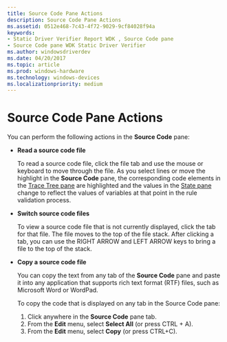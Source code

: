 ```yaml
---
title: Source Code Pane Actions
description: Source Code Pane Actions
ms.assetid: 0512e468-7c43-4f72-9029-9cf84028f94a
keywords:
- Static Driver Verifier Report WDK , Source Code pane
- Source Code pane WDK Static Driver Verifier
ms.author: windowsdriverdev
ms.date: 04/20/2017
ms.topic: article
ms.prod: windows-hardware
ms.technology: windows-devices
ms.localizationpriority: medium
---
```


# Source Code Pane Actions


You can perform the following actions in the **Source Code** pane:

-   **Read a source code file**

    To read a source code file, click the file tab and use the mouse or keyboard to move through the file. As you select lines or move the highlight in the **Source Code** pane, the corresponding code elements in the [Trace Tree pane](trace-tree-pane.md) are highlighted and the values in the [State pane](state-pane.md) change to reflect the values of variables at that point in the rule validation process.

-   **Switch source code files**

    To view a source code file that is not currently displayed, click the tab for that file. The file moves to the top of the file stack. After clicking a tab, you can use the RIGHT ARROW and LEFT ARROW keys to bring a file to the top of the stack.

-   **Copy a source code file**

    You can copy the text from any tab of the **Source Code** pane and paste it into any application that supports rich text format (RTF) files, such as Microsoft Word or WordPad.

    To copy the code that is displayed on any tab in the Source Code pane:

    1.  Click anywhere in the **Source Code** pane tab.
    2.  From the **Edit** menu, select **Select All** (or press CTRL + A).
    3.  From the **Edit** menu, select **Copy** (or press CTRL+C).

 

 





